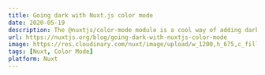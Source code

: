 ```yaml
---
title: Going dark with Nuxt.js color mode
date: 2020-05-19
description: The @nuxtjs/color-mode module is a cool way of adding dark mode to your site. But not only does it switch from dark to light but also any color theme (eg sepia mode). It even has auto detection so that it will choose the right mode depending on your system appearance.
url: https://nuxtjs.org/blog/going-dark-with-nuxtjs-color-mode
image: https://res.cloudinary.com/nuxt/image/upload/w_1200,h_675,c_fill,fl_lossy,f_auto/remote/nuxt-org/blog/going-dark-with-nuxtjs-color-mode/main.png
tags: [Nuxt, Color Mode]
platform: Nuxt
---
```

